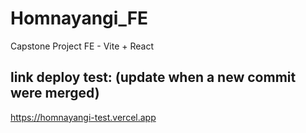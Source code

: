# Homnayangi_FE
Capstone Project FE - Vite + React

## link deploy test: (update when a new commit were merged)
https://homnayangi-test.vercel.app
